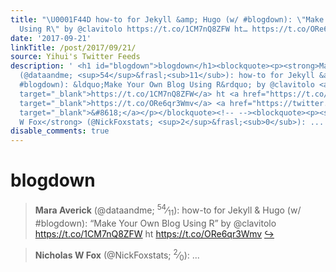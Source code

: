 ```yaml
---
title: "\U0001F44D how-to for Jekyll &amp; Hugo (w/ #blogdown): \"Make Your Own Blog
  Using R\" by @clavitolo https://t.co/1CM7nQ8ZFW ht… https://t.co/ORe6qr3Wmv"
date: '2017-09-21'
linkTitle: /post/2017/09/21/
source: Yihui's Twitter Feeds
description: ' <h1 id="blogdown">blogdown</h1><blockquote><p><strong>Mara Averick</strong>
  (@dataandme; <sup>54</sup>&frasl;<sub>11</sub>): how-to for Jekyll &amp; Hugo (w/
  #blogdown): &ldquo;Make Your Own Blog Using R&rdquo; by @clavitolo <a href="https://t.co/1CM7nQ8ZFW"
  target="_blank">https://t.co/1CM7nQ8ZFW</a> ht <a href="https://t.co/ORe6qr3Wmv"
  target="_blank">https://t.co/ORe6qr3Wmv</a> <a href="https://twitter.com/xieyihui/status/910324954427740160"
  target="_blank">&#8618;</a></p></blockquote><!-- --><blockquote><p><strong>Nicholas
  W Fox</strong> (@NickFoxstats; <sup>2</sup>&frasl;<sub>0</sub>): ...'
disable_comments: true
---
```

 <h1 id="blogdown">blogdown</h1><blockquote><p><strong>Mara Averick</strong> (@dataandme; <sup>54</sup>&frasl;<sub>11</sub>): how-to for Jekyll &amp; Hugo (w/ #blogdown): &ldquo;Make Your Own Blog Using R&rdquo; by @clavitolo <a href="https://t.co/1CM7nQ8ZFW" target="_blank">https://t.co/1CM7nQ8ZFW</a> ht <a href="https://t.co/ORe6qr3Wmv" target="_blank">https://t.co/ORe6qr3Wmv</a> <a href="https://twitter.com/xieyihui/status/910324954427740160" target="_blank">&#8618;</a></p></blockquote><!-- --><blockquote><p><strong>Nicholas W Fox</strong> (@NickFoxstats; <sup>2</sup>&frasl;<sub>0</sub>): ...